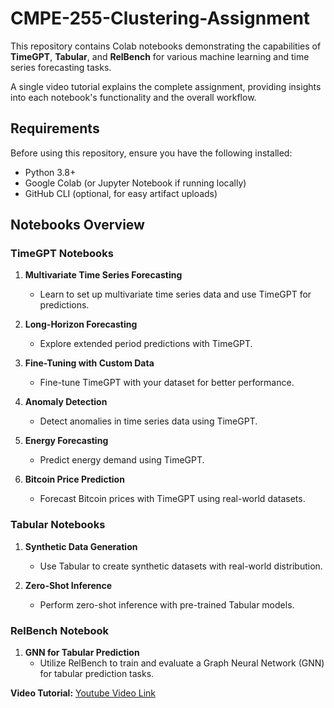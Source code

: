# CMPE-255-Clustering-Assignment

This repository contains Colab notebooks demonstrating the capabilities of **TimeGPT**, **Tabular**, and **RelBench** for various machine learning and time series forecasting tasks.  

A single video tutorial explains the complete assignment, providing insights into each notebook's functionality and the overall workflow.  

## Requirements  

Before using this repository, ensure you have the following installed:  
- Python 3.8+  
- Google Colab (or Jupyter Notebook if running locally)  
- GitHub CLI (optional, for easy artifact uploads)  

## Notebooks Overview  

### TimeGPT Notebooks  
1. **Multivariate Time Series Forecasting**  
   - Learn to set up multivariate time series data and use TimeGPT for predictions.  

2. **Long-Horizon Forecasting**  
   - Explore extended period predictions with TimeGPT.  

3. **Fine-Tuning with Custom Data**  
   - Fine-tune TimeGPT with your dataset for better performance.  

4. **Anomaly Detection**  
   - Detect anomalies in time series data using TimeGPT.  

5. **Energy Forecasting**  
   - Predict energy demand using TimeGPT.  

6. **Bitcoin Price Prediction**  
   - Forecast Bitcoin prices with TimeGPT using real-world datasets.  

### Tabular Notebooks  
1. **Synthetic Data Generation**  
   - Use Tabular to create synthetic datasets with real-world distribution.  

2. **Zero-Shot Inference**  
   - Perform zero-shot inference with pre-trained Tabular models.  

### RelBench Notebook  
1. **GNN for Tabular Prediction**  
   - Utilize RelBench to train and evaluate a Graph Neural Network (GNN) for tabular prediction tasks.  

**Video Tutorial:** [Youtube Video Link](https://youtu.be/0kDxVVFaPvg)  
